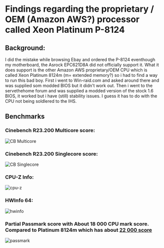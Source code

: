 # Findings regarding the proprietary / OEM (Amazon AWS?) processor called Xeon Platinum P-8124

## Background:
I did the mistake while browsing Ebay and ordered the P-8124 eventhough my motherboard, the Asrock EPC621D8A did not officially support it. What it does support is the other Amazon AWS proprietary/OEM CPU which is called Xeon Platinum 8124m (m= extended memory?)
so i had to find a way to run this bad boy. First i went to Win-raid.com and asked around there and was supplied som modded BIOS but it didn't work out. Then i went to the servethehome forum and was supplied a modded version of the stock 1.6 BIOS, it worked but i have (still) stability issues. I guess it has to do with the CPU not being soldlered to the IHS.


## Benchmarks

### Cinebench R23.200 Multicore score:

![CB Multicore](https://user-images.githubusercontent.com/96058899/158176410-db4e0dc3-a16a-4a5a-99a2-051e677433e4.png)

### Cinebench R23.200 Singlecore score:

![CB Singlecore](https://user-images.githubusercontent.com/96058899/158176413-88083ce3-1d0a-473e-85b4-6228066f99c5.png)

### CPU-Z Info:

![cpu-z](https://user-images.githubusercontent.com/96058899/158176416-b4a29594-3053-46cf-bffa-36ad7d07705b.png)

### HWInfo 64:

![hwinfo](https://user-images.githubusercontent.com/96058899/158176418-61e69c1b-4e5a-485f-9a1c-2c281cff1b9a.png)

### Partial Passmark score with About 18 000 CPU mark score. Compared to Platinum 8124m which has about [22 000 score](https://www.cpubenchmark.net/cpu.php?cpu=Intel+Xeon+Platinum+8124M+%40+3.00GHz&id=3352)

![passmark](https://user-images.githubusercontent.com/96058899/158176420-ec597589-fc97-4513-9ecf-ff5d991a9bcb.png)
